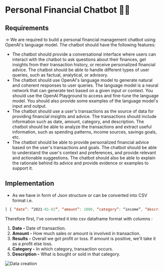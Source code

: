 # Personal Financial Chatbot 🤖🤖

## Requirements
-> We are required to build a personal financial management chatbot using OpenAI's language model. The chatbot should have the following features:
- The chatbot should provide a conversational interface where users can interact with the chatbot to ask questions about their finances, get insights from their transaction history, or receive personalized financial advice. The chatbot should be able to handle different types of user queries, such as factual, analytical, or advisory.
- The chatbot should use OpenAI's language model to generate natural and coherent responses to user queries. The language model is a neural network that can generate text based on a given input or context. You should use the OpenAI Playground to access and fine-tune the language model. You should also provide some examples of the language model's input and output.
- The chatbot should use a user's transactions as the source of data for providing financial insights and advice. The transactions should include information such as date, amount, category, and description. The chatbot should be able to analyze the transactions and extract useful information, such as spending patterns, income sources, savings goals, etc.
- The chatbot should be able to provide personalized financial advice based on the user's transactions and goals. The chatbot should be able to understand the user's context and preferences, and provide relevant and actionable suggestions. The chatbot should also be able to explain the rationale behind its advice and provide evidence or examples to support it.

## Implementation 
- As we have in form of Json structure or can be converted into CSV format i.e. 

```javascript
[ { “date”: “2021-01-01”, “amount”: 1000, “category”: “income”, “description”: “salary” }, { “date”: “2021-01-02”, “amount”: -50, “category”: “groceries”, “description”: “milk and eggs” }, { “date”: “2021-01-03”, “amount”: -100, “category”: “entertainment”, “description”: “movie tickets” }, { “date”: “2021-01-04”, “amount”: -20, “category”: “transportation”, “description”: “bus fare” }, { “date”: “2021-01-05”, “amount”: -200, “category”: “bills”, “description”: “electricity bill” }, { “date”: “2021-01-06”, “amount”: -30, “category”: “groceries”, “description”: “bread and cheese” }, { “date”: “2021-01-07”, “amount”: -150, “category”: “clothing”, “description”: “new shoes” }, { “date”: “2021-01-08”, “amount”: -40, “category”: “healthcare”, “description”: “prescription drugs” }, { “date”: “2021-01-09”, “amount”: -80, “category”: “education”, “description”: “online course” }, { “date”: “2021-01-10”, “amount”: -60, “category”: “entertainment”, “description”: “pizza delivery” }, {“date”: “2021-01-11”, “amount”: -25, “category”: “transportation”, “description”: “taxi ride” }, { “date”: “2021-01-12”, “amount”: -300, “category”:“bills”, “description”:“internet bill” }, { “date”:“2021-01-13”, “amount”:-50, “category”:“groceries”, “description”:“fruits and vegetables” } ]
```

Therefore first, I've converted it into csv dataframe format with columns :
1. **Date -** Date of transaction.
2. **Amount -** How much sales or amount is involved in transaction.
3. **Results -** Overall we got profit or loss. If amount is positive, we'll take it as a profit else loss.
4. **Category -** In which category, transaction occurs.
5. **Description -** What is bought or sold in that category.

![Data creation]()
